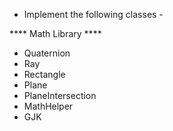 - Implement the following classes -

**** Math Library ****   
- Quaternion
- Ray
- Rectangle
- Plane
- PlaneIntersection
- MathHelper
- GJK